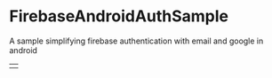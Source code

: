 # FirebaseAndroidAuthSample
A sample simplifying firebase authentication with email and google in android

<table>
 <tr>
  <td>
    </img src="/screenshot/signin.png>
  </td>
   <td>
     </img src="/screenshot/signup.png>
   </td>
 </tr>
</table>
